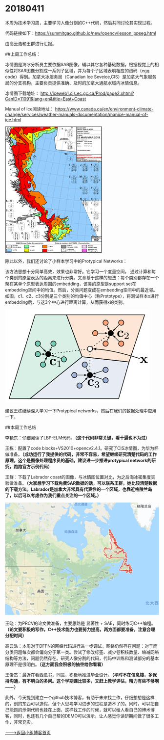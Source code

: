 # 20180411

本周为技术学习周，主要学习人像分割的C++代码，然后共同讨论其实现过程。

代码链接如下：https://summitgao.github.io/new/opencv/lesson_ppseg.html

由高云浩和王群进行汇报。



##上周工作总结：


冰情图是海冰分析员主要依据SAR图像，辅以其它各种基础数据，根据视觉上的相似性将SAR图像分割成一系列子区域，并为每个子区域表明相应的蛋码（egg code）得到。加拿大冰服务局（Canadian Ice Seveice,CIS）是加拿大气象服务局的分支机构，主要负责提供准确、及时的加拿大通航水域内冰情信息。

冰情图下载地址：
http://iceweb1.cis.ec.gc.ca/Prod/page2.xhtml?CanID=11091&lang=en&title=East+Coast 

Manual of Ice阅读地址：
https://www.canada.ca/en/environment-climate-change/services/weather-manuals-documentation/manice-manual-of-ice.html

![](./img/20180409_01.gif)

除此以外，我们还讨论了小样本学习中的Protypical Networks：

该方法思想十分简单高效，效果也非常好。它学习一个度量空间， 通过计算和每个类别的原型表达的距离来进行分类。文章基于这样的想法：每个类别都存在一个聚在某单个原型表达周围的embedding，该类的原型是support set在embedding空间中的均值。然后，分类问题变成在embedding空间中的最近邻。如图，c1、c2、c3分别是三个类别的均值中心（称Prototype），将测试样本x进行embedding后，与这3个中心进行距离计算，从而获得x的类别。



![](./img/20180409-02.png)

建议王栋继续深入学习一下Protypical networks，然后在我们的数据处理中应用一下。



##本周工作总结

李艳东：仔细阅读了LBP-ELM代码。**（这个代码非常关键，看十遍也不为过）**

王栋：配置了code blocks+VS2010+opencv2.4.1。研究了CIS冰情图，为华为杯做准备。**（成功运行了我提供的代码，非常不容易，希望继续研究清楚代码的工作原理，这个是图像处理程序员的基础，建议进一步推进protypical network的研究，跑跑官方示例代码）**

王群：下载了Labrador coast的图像，与冰情图位置对比，为之后海冰密集度实验做准备。**（大家想学习下载免费SAR数据的话，可以联系王群，她比较清楚数据的下载方法。Labrador是加拿大非常具有代表性的一个区域，也靠近格陵兰岛了，以后可以考虑作为我们重点关注的一个区域。）**

![](./img/20180411223249.png)

王晓：为PRCV的论文做准备，主要思路是 显著性 + SAE，同时练习C++编程。**（论文要积极的写作，C++技术能力也要努力提高，两方面都要准备，注意合理分配时间）**

高云浩：本周对于DFFN的网络代码进行进一步调试，网络仍然存在问题：对于而分类问题每次都会偏向分于第一类。尝试了修改标签、减少卷积核数量、缩减网络结构等方法，问题仍然存在。研究人像分割的代码，代码中训练和测试部分的基本原理不是很明白。**（这方面我会积极的抽空给你看看）**

王俊杰：最近在看西瓜书，同进，积极地推进毕业设计。**（平时不在信息楼，多保持沟通，有不明白的多问。这个学期课比较多，又赶上教学评估，精力有些不够啊~~~）**



此外，今天提到建立一个github技术博客，有助于未来找工作，仔细想想是这样的，别的东西可以造假，但个人思考学习进步的过程是造不了的。同时，可以把自己能跑的示例代码也挂在上面，这样找工作的时候，就可以给人看自己的博术博客，同时，也还有几个自己帮的DEMO可以演示，让人感觉你读研期间做了很多工作，非常充实。







[--->返回小组博客首页](./RSIPResearchBlog.html)

